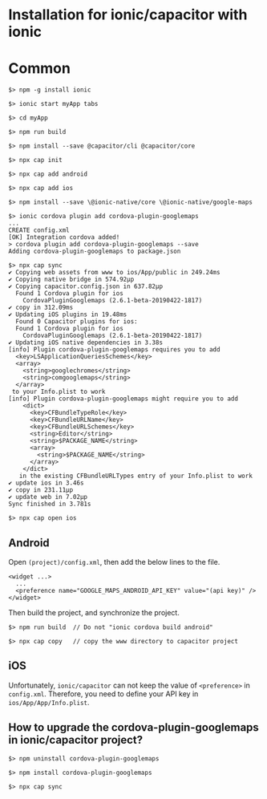 # Installation for ionic/capacitor with ionic

# Common

```
$> npm -g install ionic

$> ionic start myApp tabs

$> cd myApp

$> npm run build

$> npm install --save @capacitor/cli @capacitor/core

$> npx cap init

$> npx cap add android

$> npx cap add ios

$> npm install --save \@ionic-native/core \@ionic-native/google-maps

$> ionic cordova plugin add cordova-plugin-googlemaps
...
CREATE config.xml
[OK] Integration cordova added!
> cordova plugin add cordova-plugin-googlemaps --save
Adding cordova-plugin-googlemaps to package.json

$> npx cap sync
✔ Copying web assets from www to ios/App/public in 249.24ms
✔ Copying native bridge in 574.92μp
✔ Copying capacitor.config.json in 637.82μp
  Found 1 Cordova plugin for ios
    CordovaPluginGooglemaps (2.6.1-beta-20190422-1817)
✔ copy in 312.09ms
✔ Updating iOS plugins in 19.48ms
  Found 0 Capacitor plugins for ios:
  Found 1 Cordova plugin for ios
    CordovaPluginGooglemaps (2.6.1-beta-20190422-1817)
✔ Updating iOS native dependencies in 3.38s
[info] Plugin cordova-plugin-googlemaps requires you to add
  <key>LSApplicationQueriesSchemes</key>
  <array>
    <string>googlechromes</string>
    <string>comgooglemaps</string>
  </array>
 to your Info.plist to work
[info] Plugin cordova-plugin-googlemaps might require you to add
    <dict>
      <key>CFBundleTypeRole</key>
      <key>CFBundleURLName</key>
      <key>CFBundleURLSchemes</key>
      <string>Editor</string>
      <string>$PACKAGE_NAME</string>
      <array>
        <string>$PACKAGE_NAME</string>
      </array>
    </dict>
   in the existing CFBundleURLTypes entry of your Info.plist to work
✔ update ios in 3.46s
✔ copy in 231.11μp
✔ update web in 7.02μp
Sync finished in 3.781s

$> npx cap open ios
```

## Android

Open `(project)/config.xml`, then add the below lines to the file.

```
<widget ...>
  ...
  <preference name="GOOGLE_MAPS_ANDROID_API_KEY" value="(api key)" />
</widget>
```

Then build the project, and synchronize the project.

```
$> npm run build  // Do not "ionic cordova build android"

$> npx cap copy   // copy the www directory to capacitor project
```

## iOS

Unfortunately, `ionic/capacitor` can not keep the value of `<preference>` in `config.xml`.
Therefore, you need to define your API key in `ios/App/App/Info.plist`.



## How to upgrade the cordova-plugin-googlemaps in ionic/capacitor project?

```
$> npm uninstall cordova-plugin-googlemaps

$> npm install cordova-plugin-googlemaps

$> npx cap sync
```
